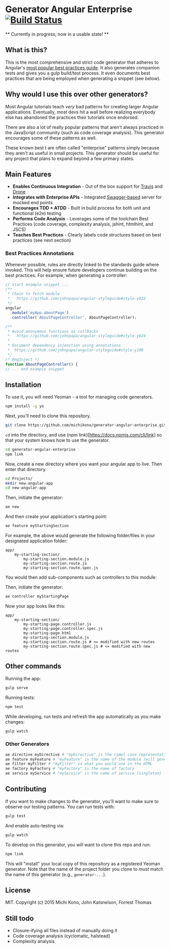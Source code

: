 # Generator Angular Enterprise [![Build Status](https://travis-ci.org/michikono/generator-angular-enterprise.svg?branch=master)](https://travis-ci.org/michikono/generator-angular-enterprise)

** Currently in progress; now in a usable state! **


## What is this?

This is the most comprehensive and strict code generator that adheres to Angular's
[most popular best practices guide](https://github.com/johnpapa/angular-styleguide). It also generates companion tests and gives you a gulp build/test process. It even documents best practices that are being employed when generating a snippet (see below).

## Why would I use this over other generators?

Most Angular tutorials teach _very_ bad patterns for creating larger Angular applications. Eventually, most devs hit a wall before realizing everybody else has abandoned the practices their tutorials once endorsed.

There are also a lot of really popular patterns that aren't always practiced in the JavaScript 
community (such as code coverage analysis). This generator encourages some of these patterns as well.

These known best t are often called "enterprise" patterns simply because they aren't as 
useful in small projects. This generator should be useful for any project that plans to expand 
beyond a few primary states.

## Main Features

* **Enables Continuous Integration** - Out of the box support for [Travis](https://travis-ci.org/) and [Drone](https://github.com/drone/drone)
* **Integrates with Enterprise APIs** - Integrated [Swagger-based](https://www.npmjs.com/package/swagger-server) server for mocked end points
* **Encourages TDD + ATDD** - Built in build process for both unit and functional (e2e) testing 
* **Performs Code Analysis** - Leverages some of the toolchain Best Practices (code coverage, complexity analysis, jshint, htmlhint, and JSCS)
* **Teaches Best Practices** - Clearly labels code structures based on best practices (see next section)


### Best Practices Annotations

Whenever possible, rules are directly linked to the standards guide where invoked. This will help ensure future 
developers continue building on the best practices. For example, when generating a controller:

````javascript
// start example snippet ...
/**
 * Chain to fetch module
 *   https://github.com/johnpapa/angular-styleguide#style-y022
 */
angular
  .module('myApp.aboutPage')
  .controller('AboutPageController', AboutPageController);

/**
 * Avoid anonymous functions as callbacks
 *   https://github.com/johnpapa/angular-styleguide#style-y024
 *
 * Document dependency injenction using annotations
 *  https://github.com/johnpapa/angular-styleguide#style-y100
 */
/* @ngInject */
function AboutPageController() {
// ... end example snippet
````


## Installation

To use it, you will need Yeoman - a tool for managing code generators.

```bash
npm install -g yo
```

Next, you'll need to clone this repository.

```bash
git clone https://github.com/michikono/generator-angular-enterprise.git
```

`cd` into the directory, and use (npm link)[https://docs.npmjs.com/cli/link] so that your system knows how to use the generator.
```bash
cd generator-angular-enterprise
npm link
```

Now, create a new directory where you want your angular app to live. Then enter that directory.

```bash
cd Projects/
mkdir new-angular-app
cd new-angular-app
```

Then, initiate the generator:

```bash
ae new
```

And then create your application's starting point:

```bash
ae feature myStartingSection
```

For example, the above would generate the following folder/files in your designated application folder:

    app/
        my-starting-section/
            my-starting-section.module.js
            my-starting-section.route.js
            my-starting-section.route.spec.js

You would then add sub-components such as controllers to this module:

Then, initiate the generator:

```bash
ae controller myStartingPage
```

Now your app looks like this:

    app/
        my-starting-section/
            my-starting-page.controller.js
            my-starting-page.controller.spec.js
            my-starting-page.html
            my-starting-section.module.js
            my-starting-section.route.js # <= modified with new routes
            my-starting-section.route.spec.js # <= modified with new routes
            

## Other commands

Running the app:

```bash
gulp serve
```

Running tests:

```bash
npm test
```

While developing, run tests and refresh the app automatically as you make changes:

```bash
gulp watch
```


### Other Generators

```bash
ae directive myDirective # "myDirective" is the camel case representation of your directive name
ae feature myFeature # "myFeature" is the name of the module (will generate a controller/routes)
ae filter myFilter # "myFilter" is what you would use in the HTML
ae factory myFactory # "myFactory" is the name of factory
ae service myService # "myService" is the name of service (singleton)
```


## Contributing

If you want to make changes to the generator, you'll want to make sure to observe our testing patterns. You can run tests with:

```bash
gulp test
```

And enable auto-testing via:

```bash
gulp watch
```

To develop on this generator, you will want to clone this repo and run:

```bash
npm link
```

This will "install" your local copy of this repository as a registered Yeoman generator. Note that the name of the
project folder you clone to *must* match the name of this generator (e.g., `generator-...`).


## License

MIT. Copyright (c) 2015 Michi Kono, John Katsnelson, Forrest Thomas


## Still todo ##

* Closure-ifying all files instead of manually doing it
* Code coverage analysis (cyclomatic, halstead)
* Complexity analysis
